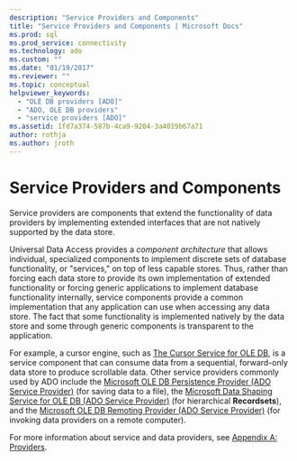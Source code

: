```yaml
---
description: "Service Providers and Components"
title: "Service Providers and Components | Microsoft Docs"
ms.prod: sql
ms.prod_service: connectivity
ms.technology: ado
ms.custom: ""
ms.date: "01/19/2017"
ms.reviewer: ""
ms.topic: conceptual
helpviewer_keywords: 
  - "OLE DB providers [ADO]"
  - "ADO, OLE DB providers"
  - "service providers [ADO]"
ms.assetid: 1fd7a374-587b-4ca9-9204-3a4019b67a71
author: rothja
ms.author: jroth
---
```

# Service Providers and Components
Service providers are components that extend the functionality of data providers by implementing extended interfaces that are not natively supported by the data store.  
  
 Universal Data Access provides a *component architecture* that allows individual, specialized components to implement discrete sets of database functionality, or "services," on top of less capable stores. Thus, rather than forcing each data store to provide its own implementation of extended functionality or forcing generic applications to implement database functionality internally, service components provide a common implementation that any application can use when accessing any data store. The fact that some functionality is implemented natively by the data store and some through generic components is transparent to the application.  
  
 For example, a cursor engine, such as [The Cursor Service for OLE DB](/previous-versions/windows/desktop/ms714397(v=vs.85)), is a service component that can consume data from a sequential, forward-only data store to produce scrollable data. Other service providers commonly used by ADO include the [Microsoft OLE DB Persistence Provider (ADO Service Provider)](../../../ado/guide/appendixes/microsoft-ole-db-persistence-provider-ado-service-provider.md) (for saving data to a file), the [Microsoft Data Shaping Service for OLE DB (ADO Service Provider)](../../../ado/guide/appendixes/microsoft-data-shaping-service-for-ole-db-ado-service-provider.md) (for hierarchical **Recordsets**), and the [Microsoft OLE DB Remoting Provider (ADO Service Provider)](../../../ado/guide/appendixes/microsoft-ole-db-remoting-provider-ado-service-provider.md) (for invoking data providers on a remote computer).  
  
 For more information about service and data providers, see [Appendix A: Providers](../../../ado/guide/appendixes/appendix-a-providers.md).